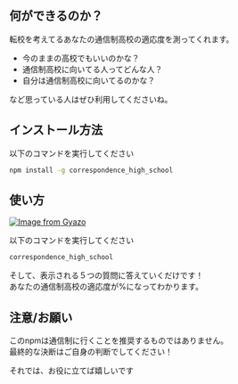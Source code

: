 ## 何ができるのか？

転校を考えてるあなたの通信制高校の適応度を測ってくれます。

- 今のままの高校でもいいのかな？
- 通信制高校に向いてる人ってどんな人？
- 自分は通信制高校に向いてるのかな？

など思っている人はぜひ利用してくださいね。

## インストール方法

以下のコマンドを実行してください

```bash
npm install -g correspondence_high_school
```

## 使い方

[![Image from Gyazo](https://i.gyazo.com/2869f0a9fcabccdfe61b0906291c5925.gif)](https://gyazo.com/2869f0a9fcabccdfe61b0906291c5925)

以下のコマンドを実行してください

```bash
correspondence_high_school
```

そして、表示される５つの質問に答えていくだけです！  
あなたの通信制高校の適応度が%になってわかります。

## 注意/お願い

このnpmは通信制に行くことを推奨するものではありません。  
最終的な決断はご自身の判断でしてください！

それでは、お役に立てば嬉しいです
